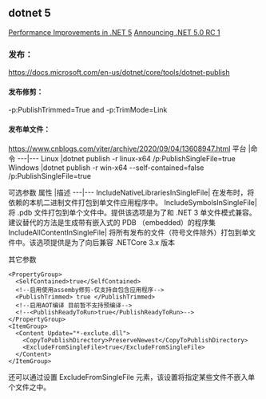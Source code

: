 ## dotnet 5
[Performance Improvements in .NET 5](https://devblogs.microsoft.com/dotnet/performance-improvements-in-net-5/)
[Announcing .NET 5.0 RC 1](https://devblogs.microsoft.com/dotnet/announcing-net-5-0-rc-1/)
### 发布：
https://docs.microsoft.com/en-us/dotnet/core/tools/dotnet-publish

#### 发布修剪：
-p:PublishTrimmed=True and -p:TrimMode=Link

#### 发布单文件：
https://www.cnblogs.com/viter/archive/2020/09/04/13608947.html
平台	|命令	
---|---
Linux	|dotnet publish -r linux-x64 /p:PublishSingleFile=true	
Windows	|dotnet publish -r win-x64 --self-contained=false /p:PublishSingleFile=true	

可选参数
属性	|描述
---|---
IncludeNativeLibrariesInSingleFile|	在发布时，将依赖的本机二进制文件打包到单文件应用程序中。
IncludeSymbolsInSingleFile|	将 .pdb 文件打包到单个文件中。提供该选项是为了和 .NET 3 单文件模式兼容。建议替代的方法是生成带有嵌入式的 PDB （embedded）的程序集
IncludeAllContentInSingleFile|	将所有发布的文件（符号文件除外）打包到单文件中。该选项提供是为了向后兼容 .NETCore 3.x 版本

其它参数
```
<PropertyGroup>
  <SelfContained>true</SelfContained>
  <!--启用使用assemby修剪-仅支持自包含应用程序-->
  <PublishTrimmed> true </PublishTrimmed>
  <!--启用AOT编译 目前暂不支持预编译-->
  <!--<PublishReadyToRun>true</PublishReadyToRun>-->
</PropertyGroup>
<ItemGroup>
  <Content Update="*-exclute.dll">
    <CopyToPublishDirectory>PreserveNewest</CopyToPublishDirectory>
    <ExcludeFromSingleFile>true</ExcludeFromSingleFile>
  </Content>
</ItemGroup>
```
还可以通过设置 ExcludeFromSingleFile 元素，该设置将指定某些文件不嵌入单个文件之中。